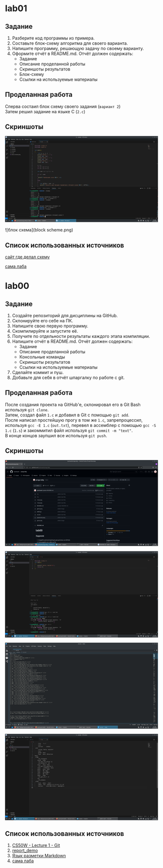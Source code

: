 # lab01 

## Задание

  1. Разберите код программы из примера.
  2. Составьте блок-схему алгоритма для своего варианта.
  3. Напишите программу, решающую задачу по своему варианту.
  4. Оформите отчёт в README.md. Отчёт должен содержать:
      - Задание
      - Описание проделанной работы
      - Скриншоты результатов
      - Блок-схему
      - Ссылки на используемые материалы

## Проделанная работа
  Сперва состаил блок схему своего задания (`вариант 2`)  
  Затем решил задание на языке C (`2.c`)  

## Скриншоты

![результат c](2cres.png)

![блок схема](block scheme.png)
## Список использованных источников

[сайт где делал схему](https://www.smartdraw.com/block-diagram/block-diagram-maker.htm)

[сама лаба](https://evil-teacher.on.fleek.co/prog_pm/lab01/)


# lab00

## Задание

  1.  Создайте репозиторий для дисциплины на GitHub.
  2. Склонируйте его себе на ПК.
  3.  Напишите свою первую программу.
  4. Скомпилируйте и запустите её.
  5.  Получите по отдельности результаты каждого этапа компиляции.
  6.  Напишите отчёт в README.md. Отчёт должен содержать:
       - Задание
       - Описание проделанной работы
       - Консольные команды
       - Скриншоты результатов
       - Ссылки на используемые материалы
  7.  Сделайте коммит и пуш.
  8.  Добавьте для себя в отчёт шпаргалку по работе с git.

## Проделанная работа

После создания проекта на GitHub'е, склонировал его в Git Bash используя `git clone`.  
Затем, создал файл `1.c` и добавил в Git с помощью `git add`.  
После написал простейшую прогу в том же `1.c`, запрепроцессил, используя `gcc -E 1.c` (`out.txt`), перевел в ассемблер с помощью `gcc -S 1.c` (`1.s`) и закоммитил файл используя `git commit -m "text"`.  
В конце концов заупшил все используя `git push`.  

## Скриншоты

![результат гит](gitres1.png)

![результат c](1cres.png)

![результат препроцессора](preprocres.png)

![результат ассемблера](1sres.png)

## Список использованных источников

1. [CS50W - Lecture 1 - Git](https://www.youtube.com/watch?v=NcoBAfJ6l2Q)
2. [report_demo](https://github.com/still-coding/report_demo)
3. [Язык разметки Markdown](https://doka.guide/tools/markdown/)
4. [сама лаба](https://evil-teacher.on.fleek.co/prog_pm/lab00/)
